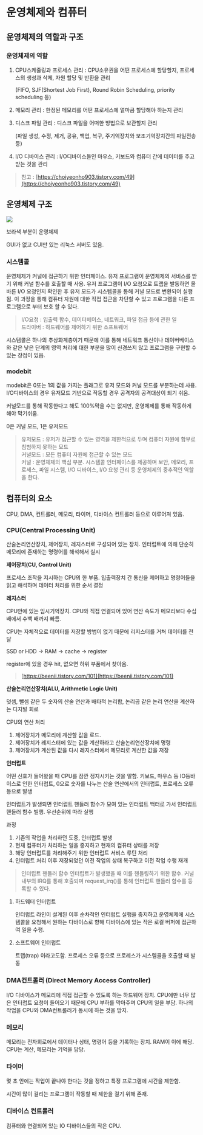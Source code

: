 # 운영체제와 컴퓨터

## 운영체제의 역할과 구조

### 운영체제의 역할

1. CPU스케줄링과 프로세스 관리 : CPU소유권을 어떤 프로세스에 할당할지, 프로세스의 생성과 삭제, 자원 할당 및 반환을 관리 
    
    (FIFO, SJF(Shortest Job First), Round Robin Scheduling, priority scheduling 등)
    
2. 메모리 관리 : 한정된 메모리를 어떤 프로세스에 얼마큼 할당해야 하는지 관리
3. 디스크 파일 관리 : 디스크 파일을 어떠한 방법으로 보관할지 관리
    
    (파일 생성, 수정, 제거, 공유, 백업, 복구, 주기억장치와 보조기억장치간의 파일전송 등)
    
4. I/O 디바이스 관리 : I/O디바이스들인 마우스, 키보드와 컴퓨터 간에 데이터를 주고 받는 것을 관리

> 참고 : [https://choiyeonho903.tistory.com/49](https://choiyeonho903.tistory.com/49)
> 

## 운영체제 구조

![](/OS/img/os_and_computer.png)

보라색 부분이 운영체제

GUI가 없고 CUI만 있는 리눅스 서버도 있음.

### 시스템콜

 운영체제가 커널에 접근하기 위한 인터페이스. 유저 프로그램이 운영체제의 서비스를 받기 위해 커널 함수를 호출할 때 사용. 유저 프로그램이 I/O 요청으로 트랩을 발동하면 올바른 I/O 요청인지 확인한 후 유저 모드가 시스템콜을 통해 커널 모드로 변환되어 실행됨. 이 과정을 통해 컴퓨터 자원에 대한 직접 접근을 차단할 수 있고 프로그램을 다른 프로그램으로 부터 보호 할 수 있다.

> I/O요청 : 입출력 함수, 데이터베이스, 네트워크, 파일 접급 등에 관한 일 </br>
드라이버 : 하드웨어를 제어하기 위한 소프트웨어
> 

시스템콜은 하나의 추상화계층이기 때문에 이를 통해 네트워크 통신이나 데이버베이스와 같은 낮은 단계의 영역 처리에 대한 부분을 많이 신경쓰지 않고 프로그램을 구현할 수 있는 장점이 있음. 

### modebit

 modebit은 0또는 1의 값을 가지는 플래그로 유저 모드와 커널 모드를 부분하는데 사용. I/O디바이스의 경우 유저모드 기반으로 작동할 경우 공격자의 공격대상이 되기 쉬움.

 커널모드를 통해 작동한다고 해도 100%막을 수는 없지만, 운영체제를 통해 작동하게 해야 막기쉬움.

0은 커널 모드, 1은 유저모드

> 유저모드 : 유저가 접근할 수 있는 영역을 제한적으로 두며 컴퓨터 자원에 함부로 침범하지 못하는 모드 </br>
커널모드 : 모든 컴퓨터 자원에 접근할 수 있는 모드 </br>
커널 : 운영체제의 핵심 부분. 시스템콜 인터페이스를 제공하며 보안, 메모리, 프로세스, 파일 시스템, I/O 디바이스, I/O 요청 관리 등 운영체제의 중추적인 역할을 한다.
> 

## 컴퓨터의 요소

CPU, DMA, 컨트롤러, 메모리, 타이머, 디바이스 컨트롤러 등으로 이루어져 있음.

### CPU(Central Processing Unit)

산술논리연산장치, 제어장치, 레지스터로 구성되어 있는 장치. 인터럽트에 의해 단순히 메모리에 존재하는 명령어를 해석해서 실시

**제어장치(CU, Control Unit)**

프로세스 조작을 지시하는 CPU의 한 부품. 입출력장치 간 통신을 제어하고 명령어들을 읽고 해석하며 데이터 처리를 위한 순서 결정

**레지스터**

CPU안에 있는 임시기억장치. CPU와 직접 연결되어 있어 연산 속도가 메모리보다 수십 배에서 수백 배까지 빠름.

CPU는 자체적으로 데이터를 저장할 방법이 없기 때문에 리지스터를 거쳐 데이터를 전달

SSD or HDD → RAM → cache → register 

register에 있을 경우 hit, 없으면 하위 부품에서 찾아옴.

> [https://beenii.tistory.com/101](https://beenii.tistory.com/101)
> 

**산술논리연산장치(ALU, Arithmetic Logic Unit)**

덧셈, 뺄셈 같은 두 숫자의 산술 연산과 배타적 논리합, 논리곱 같은 논리 연산을 계산하는 디지털 회로

CPU의 연산 처리

1. 제어장치가 메모리에 계산할 값을 로드.
2. 제어장치가 레지스터에 있는 값을 계산하라고 산술논리연산장치에 명령
3. 제어장치가 계산된 값을 다시 레지스터에서 메모리로 계산한 값을 저장

**인터럽트**

어떤 신호가 들어왔을 때 CPU를 잠깐 정지시키는 것을 말함. 키보드, 마우스 등 IO등바이스로 인한 인터럽트, 0으로 숫자를 나누는 산술 연산에서의 인터럽트, 프로세스 오류 등으로 발생

인터럽트가 발생되면 인터럽트 핸들러 함수가 모여 있는 인터럽트 백터로 가서 인터럽트 핸들러 함수 빌행. 우선순위에 따라 실행

과정

1. 기존의 작업을 처리하던 도중, 인터럽트 발생
2. 현재 컴퓨터가 처리하는 일을 중지하고 현재의 컴퓨터 상태를 저장
3. 해당 인터럽트를 처리해주기 위한 인터럽트 서비스 루틴 처리
4. 인터럽트 처리 이후 저장되었던 이전 작업의 상태 복구하고 이전 작업 수행 재개

> 인터럽트 핸들러 함수
인터럽트가 발생했을 때 이를 핸들링하기 위한 함수. 커널 내부의 IRQ를 통해 호출되며 request_irq()를 통해 인터럽트 핸들러 함수를 등록할 수 있다.
> 
1. 하드웨터 인터럽트
    
    인터럽트 라인이 설계된 이후 순차적인 인터럽트 실행을 중지하고 운영체제에 시스템콜을 요청해서 원하는 다바이스로 향해 디바이스에 있는 작은 로컬 버퍼에 접근하여 일을 수행.
    
2. 소프트웨어 인터럽트
    
    트랩(trap) 이라고도함. 프로세스 오류 등으로 프로레스가 시스템콜을 호출할 때 발동
    

### DMA컨트롤러 (Direct Memory Access Controller)

 I/O 디바이스가 메모리에 직접 접근할 수 있도록 하는 하드웨어 장치. CPU에만 너무 많은 인터럽트 요청이 들어오기 때문에 CPU 부하를 막아주며 CPU의 일을 부담. 하나의 작업을 CPU와 DMA컨트롤러가 동시에 하는 것을 방지.

### 메모리

메모리는 전자회로에서 데이터나 상태, 명령어 등을 기록하는 장치. RAM이 이에 해당. CPU는 계산, 메모리는 기억을 담당.

### 타이머

몇 초 안에는 작업이 끝나야 한다는 것을 정하고 특정 프로그램에 시간을 제한함.

시간이 많이 걸리는 프로그램이 작동할 때 제한을 걸기 위해 존재.

### 디바이스 컨트롤러

컴퓨터와 연결되어 있는 IO 디바이스들의 작은 CPU.
